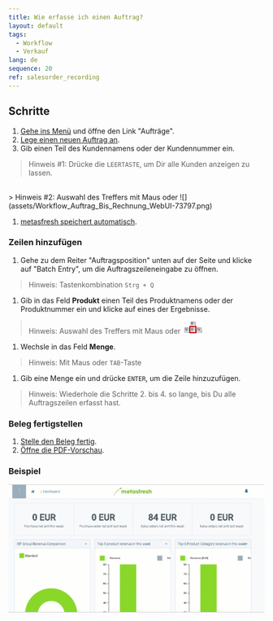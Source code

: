 ```yaml
---
title: Wie erfasse ich einen Auftrag?
layout: default
tags:
  - Workflow
  - Verkauf
lang: de
sequence: 20
ref: salesorder_recording
---
```


## Schritte


1. [Gehe ins Menü](Menu) und öffne den Link "Aufträge".
1. [Lege einen neuen Auftrag an](Neuer_Datensatz_Fenster_Webui).
1. Gib einen Teil des Kundennamens oder der Kundennummer ein.
 > Hinweis #1: Drücke die `LEERTASTE`, um Dir alle Kunden anzeigen zu lassen.<br>
<br>
 > Hinweis #2: Auswahl des Treffers mit Maus oder ![](assets/Workflow_Auftrag_Bis_Rechnung_WebUI-73797.png)

1. [metasfresh speichert automatisch](Speicheranzeige).

### Zeilen hinzufügen
1. Gehe zu dem Reiter "Auftragsposition" unten auf der Seite und klicke auf "Batch Entry", um die Auftragszeileneingabe zu öffnen.
> Hinweis: Tastenkombination `Strg + Q`

1. Gib in das Feld **Produkt** einen Teil des Produktnamens oder der Produktnummer ein und klicke auf eines der Ergebnisse.
> Hinweis: Auswahl des Treffers mit Maus oder ![](assets/Workflow_Auftrag_Bis_Rechnung_WebUI-73797.png)

1. Wechsle in das Feld **Menge**.
> Hinweis: Mit Maus oder `TAB`-Taste

1. Gib eine Menge ein und drücke `ENTER`, um die Zeile hinzuzufügen.
> Hinweis: Wiederhole die Schritte 2. bis 4. so lange, bis Du alle Auftragszeilen erfasst hast.

### Beleg fertigstellen

1. [Stelle den Beleg fertig](BelegverarbeitungFertigstellen).
1. [Öffne die PDF-Vorschau](PDFVorschau).

### Beispiel

![](assets/auftrag.gif)
